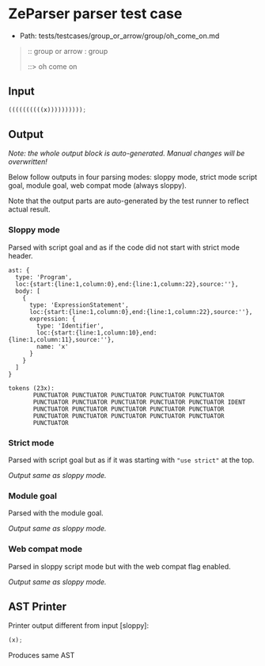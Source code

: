 # ZeParser parser test case

- Path: tests/testcases/group_or_arrow/group/oh_come_on.md

> :: group or arrow : group
>
> ::> oh come on

## Input

`````js
((((((((((x))))))))));
`````

## Output

_Note: the whole output block is auto-generated. Manual changes will be overwritten!_

Below follow outputs in four parsing modes: sloppy mode, strict mode script goal, module goal, web compat mode (always sloppy).

Note that the output parts are auto-generated by the test runner to reflect actual result.

### Sloppy mode

Parsed with script goal and as if the code did not start with strict mode header.

`````
ast: {
  type: 'Program',
  loc:{start:{line:1,column:0},end:{line:1,column:22},source:''},
  body: [
    {
      type: 'ExpressionStatement',
      loc:{start:{line:1,column:0},end:{line:1,column:22},source:''},
      expression: {
        type: 'Identifier',
        loc:{start:{line:1,column:10},end:{line:1,column:11},source:''},
        name: 'x'
      }
    }
  ]
}

tokens (23x):
       PUNCTUATOR PUNCTUATOR PUNCTUATOR PUNCTUATOR PUNCTUATOR
       PUNCTUATOR PUNCTUATOR PUNCTUATOR PUNCTUATOR PUNCTUATOR IDENT
       PUNCTUATOR PUNCTUATOR PUNCTUATOR PUNCTUATOR PUNCTUATOR
       PUNCTUATOR PUNCTUATOR PUNCTUATOR PUNCTUATOR PUNCTUATOR
       PUNCTUATOR
`````

### Strict mode

Parsed with script goal but as if it was starting with `"use strict"` at the top.

_Output same as sloppy mode._

### Module goal

Parsed with the module goal.

_Output same as sloppy mode._

### Web compat mode

Parsed in sloppy script mode but with the web compat flag enabled.

_Output same as sloppy mode._

## AST Printer

Printer output different from input [sloppy]:

````js
(x);
````

Produces same AST
